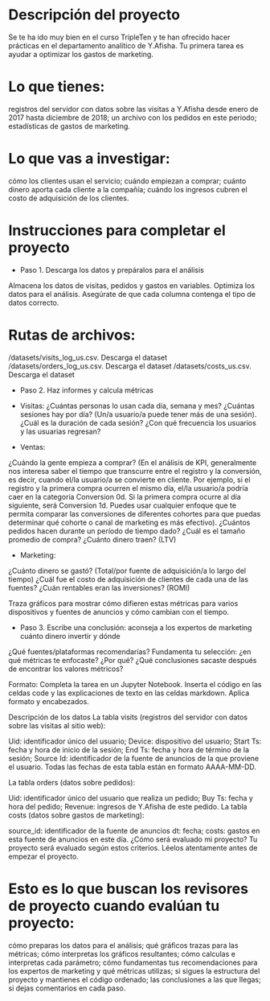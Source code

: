 # Descripción del proyecto
Se te ha ido muy bien en el curso TripleTen y te han ofrecido hacer prácticas en el departamento analítico de Y.Afisha. Tu primera tarea es ayudar a optimizar los gastos de marketing.

# Lo que tienes:

registros del servidor con datos sobre las visitas a Y.Afisha desde enero de 2017 hasta diciembre de 2018;
un archivo con los pedidos en este periodo;
estadísticas de gastos de marketing.

# Lo que vas a investigar:

cómo los clientes usan el servicio;
cuándo empiezan a comprar;
cuánto dinero aporta cada cliente a la compañía;
cuándo los ingresos cubren el costo de adquisición de los clientes.

# Instrucciones para completar el proyecto
* Paso 1. Descarga los datos y prepáralos para el análisis

Almacena los datos de visitas, pedidos y gastos en variables.  Optimiza los datos para el análisis. Asegúrate de que cada columna contenga el tipo de datos correcto.

# Rutas de archivos: 

/datasets/visits_log_us.csv. Descarga el dataset
/datasets/orders_log_us.csv. Descarga el dataset
/datasets/costs_us.csv. Descarga el dataset

* Paso 2. Haz informes y calcula métricas 

* Visitas:
¿Cuántas personas lo usan cada día, semana y mes?
¿Cuántas sesiones hay por día? (Un/a usuario/a puede tener más de una sesión).
¿Cuál es la duración de cada sesión?
¿Con qué frecuencia los usuarios y las usuarias regresan?

* Ventas:
 
¿Cuándo la gente empieza a comprar? (En el análisis de KPI, generalmente nos interesa saber el tiempo que transcurre entre el registro y la conversión, es decir, cuando el/la usuario/a se convierte en cliente. Por ejemplo, si el registro y la primera compra ocurren el mismo día, el/la usuario/a podría caer en la categoría Conversion 0d. Si la primera compra ocurre al día siguiente, será Conversion 1d.  Puedes usar cualquier enfoque que te permita comparar las conversiones de diferentes cohortes para que puedas determinar qué cohorte o canal de marketing es más efectivo).
¿Cuántos pedidos hacen durante un período de tiempo dado?
¿Cuál es el tamaño promedio de compra?
¿Cuánto dinero traen? (LTV)

* Marketing:
 
¿Cuánto dinero se gastó? (Total/por fuente de adquisición/a lo largo del tiempo)
¿Cuál fue el costo de adquisición de clientes de cada una de las fuentes?
¿Cuán rentables eran las inversiones? (ROMI)

Traza gráficos para mostrar cómo difieren estas métricas para varios dispositivos y fuentes de anuncios y cómo cambian con el tiempo. 

* Paso 3. Escribe una conclusión: aconseja a los expertos de marketing cuánto dinero invertir y dónde

¿Qué fuentes/plataformas recomendarías?  Fundamenta tu selección: ¿en qué métricas te enfocaste?  ¿Por qué? ¿Qué conclusiones sacaste después de encontrar los valores métricos?

Formato: Completa la tarea en un Jupyter Notebook. Inserta el código en las celdas code y las explicaciones de texto en las celdas markdown. Aplica formato y encabezados.

Descripción de los datos
La tabla visits (registros del servidor con datos sobre las visitas al sitio web):

Uid: identificador único del usuario;
Device: dispositivo del usuario;
Start Ts: fecha y hora de inicio de la sesión;
End Ts: fecha y hora de término de la sesión;
Source Id: identificador de la fuente de anuncios de la que proviene el usuario.
Todas las fechas de esta tabla están en formato AAAA-MM-DD.

La tabla orders (datos sobre pedidos):

Uid: identificador único del usuario que realiza un pedido;
Buy Ts: fecha y hora del pedido;
Revenue: ingresos de Y.Afisha de este pedido.
La tabla costs (datos sobre gastos de marketing):

source_id: identificador de la fuente de anuncios
dt: fecha;
costs: gastos en esta fuente de anuncios en este día.
¿Cómo será evaluado mi proyecto?
Tu proyecto será evaluado según estos criterios. Léelos atentamente antes de empezar el proyecto.

# Esto es lo que buscan los revisores de proyecto cuando evalúan tu proyecto:

cómo preparas los datos para el análisis;
qué gráficos trazas para las métricas;
cómo interpretas los gráficos resultantes;
cómo calculas e interpretas cada parámetro;
cómo fundamentas tus recomendaciones para los expertos de marketing y qué métricas utilizas;
si sigues la estructura del proyecto y mantienes el código ordenado;
las conclusiones a las que llegas;
si dejas comentarios en cada paso.
